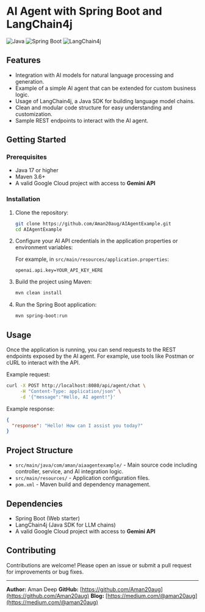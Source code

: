 # AI Agent with Spring Boot and LangChain4j

![Java](https://img.shields.io/badge/Java-17+-blue)
![Spring Boot](https://img.shields.io/badge/Spring%20Boot-3.5.0-brightgreen)
![LangChain4j](https://img.shields.io/badge/LangChain4j-0.35.0-orange)

## Features

- Integration with AI models for natural language processing and generation.
- Example of a simple AI agent that can be extended for custom business logic.
- Usage of LangChain4j, a Java SDK for building language model chains.
- Clean and modular code structure for easy understanding and customization.
- Sample REST endpoints to interact with the AI agent.

## Getting Started

### Prerequisites

- Java 17 or higher
- Maven 3.6+
- A valid Google Cloud project with access to **Gemini API**

### Installation

1. Clone the repository:

   ```bash
   git clone https://github.com/Aman20aug/AIAgentExample.git
   cd AIAgentExample

2. Configure your AI API credentials in the application properties or environment variables:

   For example, in `src/main/resources/application.properties`:

   ```properties
   openai.api.key=YOUR_API_KEY_HERE
   ```

3. Build the project using Maven:

   ```bash
   mvn clean install
   ```

4. Run the Spring Boot application:

   ```bash
   mvn spring-boot:run
   ```

## Usage

Once the application is running, you can send requests to the REST endpoints exposed by the AI agent. For example, use tools like Postman or cURL to interact with the API.

Example request:

```bash
curl -X POST http://localhost:8080/api/agent/chat \
     -H "Content-Type: application/json" \
     -d '{"message":"Hello, AI agent!"}'
```

Example response:

```json
{
  "response": "Hello! How can I assist you today?"
}
```

## Project Structure

* `src/main/java/com/aman/aiaagentexample/` - Main source code including controller, service, and AI integration logic.
* `src/main/resources/` - Application configuration files.
* `pom.xml` - Maven build and dependency management.

## Dependencies

* Spring Boot (Web starter)
* LangChain4j (Java SDK for LLM chains)
* A valid Google Cloud project with access to **Gemini API**

## Contributing

Contributions are welcome! Please open an issue or submit a pull request for improvements or bug fixes.

---

**Author:** Aman Deep
**GitHub:** [https://github.com/Aman20aug](https://github.com/Aman20aug)
**Blog:** [https://medium.com/@aman20aug](https://medium.com/@aman20aug)
```
